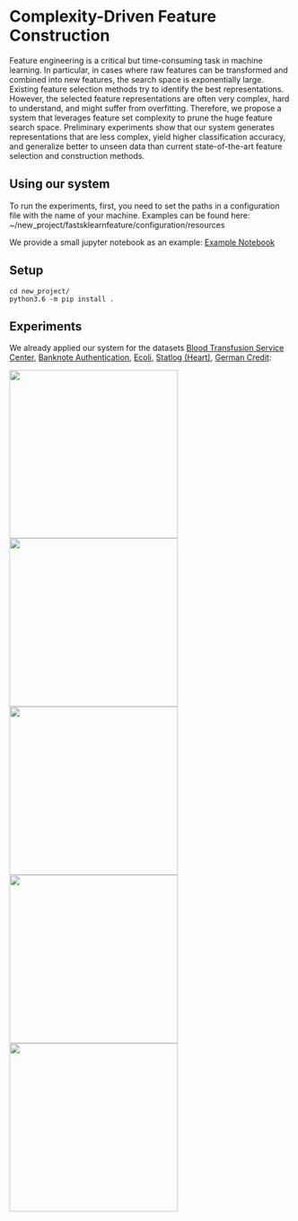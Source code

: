 # Complexity-Driven Feature Construction

Feature engineering is a critical but time-consuming task in machine learning.
In particular, in cases where raw features can be transformed and combined into new features, the search space is exponentially large.
Existing feature selection methods try to identify the best representations. However, the selected feature representations are often very complex, hard to understand, and might suffer from overfitting.
Therefore, we propose a system that leverages feature set complexity to prune the huge feature search space.
Preliminary experiments show that our system generates representations that are less complex, yield higher classification accuracy, and generalize better to unseen data than current state-of-the-art feature selection and construction methods.

## Using our system
To run the experiments, first, you need to set the paths in a configuration file with the name of your machine. Examples can be found here: ~/new_project/fastsklearnfeature/configuration/resources

We provide a small jupyter notebook as an example: [Example Notebook](../master/new_project/fastsklearnfeature/documentation/Example.ipynb)

## Setup 
```
cd new_project/
python3.6 -m pip install .
```

## Experiments
We already applied our system for the datasets [Blood Transfusion Service Center](https://archive.ics.uci.edu/ml/datasets/Blood+Transfusion+Service+Center), [Banknote Authentication](https://archive.ics.uci.edu/ml/datasets/banknote+authentication), [Ecoli](https://archive.ics.uci.edu/ml/datasets/ecoli), [Statlog (Heart)](http://archive.ics.uci.edu/ml/datasets/statlog+(heart)), [German Credit](https://archive.ics.uci.edu/ml/datasets/statlog+(german+credit+data)):

<img src="https://user-images.githubusercontent.com/5217389/54563865-a6131280-49ca-11e9-8fde-eba0feb4f3ee.png" align="left" width="300" >
<img src="https://user-images.githubusercontent.com/5217389/54511804-5db80e00-4952-11e9-98c8-4f76b56c76e0.png" align="left" width="300" >
<img src="https://user-images.githubusercontent.com/5217389/54512643-2a2ab300-4955-11e9-84e9-2ea661bcbcda.png" align="left" width="300" >
<img src="https://user-images.githubusercontent.com/5217389/54512707-5d6d4200-4955-11e9-96ca-07ea912598d4.png" align="left" width="300" >
<img src="https://user-images.githubusercontent.com/5217389/55276710-0c673180-52f7-11e9-903d-cc49cc7294b3.png" align="left" width="300" >






